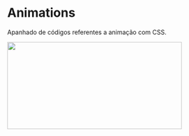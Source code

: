 # Animations
 
 Apanhado de códigos referentes a animação com CSS. 
 
 <img align="center" width="400" height="200" src="https://th.bing.com/th/id/OIP.wvKb2JHi_mixkfGPUsjuVAHaEM?pid=ImgDet&rs=1">
